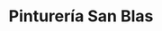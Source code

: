 ---
title: "Pinturería San Blas"
url: /ciudad-autonoma-de-buenos-aires/pintureria-san-blas/
shop: pintura
---